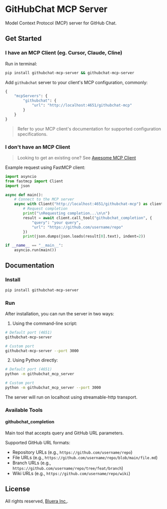 # GitHubChat MCP Server

Model Context Protocol (MCP) server for GitHub Chat.

## Get Started

### I have an MCP Client (eg. Cursor, Claude, Cline)

Run in terminal: 
```sh
pip install githubchat-mcp-server && githubchat-mcp-server
```

Add `githubchat` server to your client's MCP configuration, commonly:

```py
{
    "mcpServers": {
        "githubchat": {
            "url": "http://localhost:4651/githubchat-mcp"
        }
    }
}
```

> Refer to your MCP client's documentation for supported configuration specifications.

### I don't have an MCP Client

> Looking to get an existing one? See [Awesome MCP Client](https://github.com/punkpeye/awesome-mcp-clients)

Example request using FastMCP client:

```python
import asyncio
from fastmcp import Client
import json

async def main():
    # Connect to the MCP server
    async with Client("http://localhost:4651/githubchat-mcp") as client:
        # Request completion
        print("\nRequesting completion...\n\n")
        result = await client.call_tool("githubchat_completion", {
            "query": "your query",
            "url": "https://github.com/username/repo"
        })
        print(json.dumps(json.loads(result[0].text), indent=2))

if __name__ == "__main__":
    asyncio.run(main())
```

## Documentation

### Install

```bash
pip install githubchat-mcp-server
```

### Run 
After installation, you can run the server in two ways:

1. Using the command-line script:
```bash
# Default port (4651)
githubchat-mcp-server

# Custom port
githubchat-mcp-server --port 3000
```

2. Using Python directly:
```bash
# Default port (4651)
python -m githubchat_mcp_server

# Custom port
python -m githubchat_mcp_server --port 3000
```

The server will run on localhost using streamable-http transport.

### Available Tools

#### githubchat_completion

Main tool that accepts query and GitHub URL parameters.

Supported GitHub URL formats:
- Repository URLs (e.g., `https://github.com/username/repo`)
- File URLs (e.g., `https://github.com/username/repo/blob/main/file.md`)
- Branch URLs (e.g., `https://github.com/username/repo/tree/feat/branch`)
- Wiki URLs (e.g., `https://github.com/username/repo/wiki`)

## License

All rights reserved, [Bluera Inc.](https://bluera.ai).
